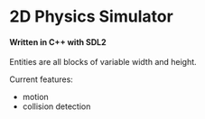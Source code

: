 # 2D Physics Simulator

#### Written in C++ with SDL2

Entities are all blocks of variable width and height.

Current features:
- motion
- collision detection
